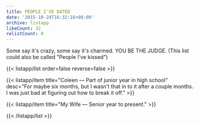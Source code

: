 ```yaml
---
title: PEOPLE I'VE DATED
date: '2015-10-24T16:32:16+00:00'
archive: listapp
likeCount: 32
relistCount: 0
---
```


Some say it's crazy, some say it's charmed. YOU BE THE JUDGE. (This list could also be called "People I've kissed")

{{< listapp/list order=false reverse=false >}}

   {{< listapp/item title="Coleen — Part of junior year in high school"
      desc="For maybe six months, but I wasn't that in to it after a couple months. I was just bad at figuring out how to break it off." >}}

   {{< listapp/item title="My Wife — Senior year to present." >}}

{{< /listapp/list >}}
